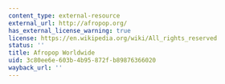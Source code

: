 ```yaml
---
content_type: external-resource
external_url: http://afropop.org/
has_external_license_warning: true
license: https://en.wikipedia.org/wiki/All_rights_reserved
status: ''
title: Afropop Worldwide
uid: 3c80ee6e-603b-4b95-872f-b89876366020
wayback_url: ''
---
```

